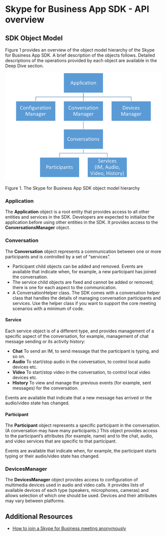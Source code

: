 # Skype for Business App SDK - API overview
## SDK Object Model 	
 
Figure 1 provides an overview of the object model hierarchy of the Skype for Business App SDK. A brief description of the objects follows.  Detailed descriptions of the operations provided by each object are available in the Deep Dive section.
  
![Skype for Business App SDK object model diagram](images/Fig4_.skype_for_business_OM.png "Figure 4. The Skype for Business App SDK object model hierarchy")

Figure 1. The Skype for Business App SDK object model hierarchy

### Application

The **Application** object is a root entity that provides access to all other entities and services in the SDK. Developers are expected to initialize the application before using other entities in the SDK. It provides access to the **ConversationsManager** object.

### Conversation

<!--- The helper is now a 'Conversation Helper'.  It's not as completely separate as we were presnting it.  So let's discuss it here as part of this section -->

The **Conversation** object represents a communication between one or more participants and is controlled by a set of “services”.

* Participant child objects can be added and removed.   Events are available that indicate when, for example, a new participant has joined the conversation.
* The service child objects are fixed and cannot be added or removed; there is one for each aspect to the communication.
* A ConversationHelper class. The SDK comes with a conversation helper class that handles the details of managing conversation participants and services. Use the helper class if you want to support the core meeting scenarios with a minimum of code.  

#### Service

Each service object is of a different type, and provides management of a specific aspect of the conversation, for example, management of chat message sending or its activity history: 
 
* **Chat**  To send an IM, to send message that the participant is typing, and so on.
* **Audio** To start/stop audio in the conversation, to control local audio devices etc.
* **Video** To start/stop video in the conversation, to control local video devices etc.
* **History** To view and manage the previous events (for example, sent messages) for the conversation. 

Events are available that indicate that a new message has arrived or the audio/video state has changed.

#### Participant

The **Participant** object represents a specific participant in the conversation.  (A conversation may have many participants.)   This object provides access to the participant’s attributes (for example, name) and to the chat, audio, and video services that are specific to that participant.

Events are available that indicate when, for example, the participant starts typing or their audio/video state has changed.

### DevicesManager

The **DevicesManager** object provides access to configuration of multimedia devices used in audio and video calls. It provides lists of available devices of each type (speakers, microphones, cameras) and allows selection of which one should be used.  Devices and their attributes may vary between platforms. 

## Additional Resources
* [How to join a Skype for Business meeting anonymously](HowToConversationHelper.md)